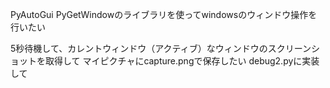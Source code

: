 PyAutoGui
PyGetWindowのライブラリを使ってwindowsのウィンドウ操作を行いたい

5秒待機して、カレントウィンドウ（アクティブ）なウィンドウのスクリーンショットを取得して
マイピクチャにcapture.pngで保存したい
debug2.pyに実装して
